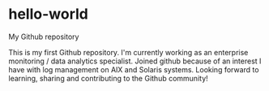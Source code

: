 # hello-world
My Github repository

This is my first Github repository.  I'm currently working as an enterprise monitoring / data analytics specialist.  Joined github because of an interest I have with log management on AIX and Solaris systems.  Looking forward to learning, sharing and contributing to the Github community!
